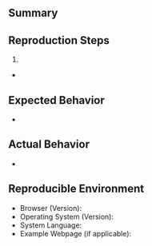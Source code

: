 ## Summary

<!-- Briefly describe the feature request bug -->

## Reproduction Steps

<!-- If applicable -->

1.
-

## Expected Behavior

-

## Actual Behavior

-

## Reproducible Environment

- Browser (Version): <!-- e.g.: Firefox 56, Chrome 65 -->
- Operating System (Version): <!-- e.g. macOS 11.2.3, Windows 11 -->
- System Language: <!-- e.g. English, en_US -->
- Example Webpage (if applicable):
